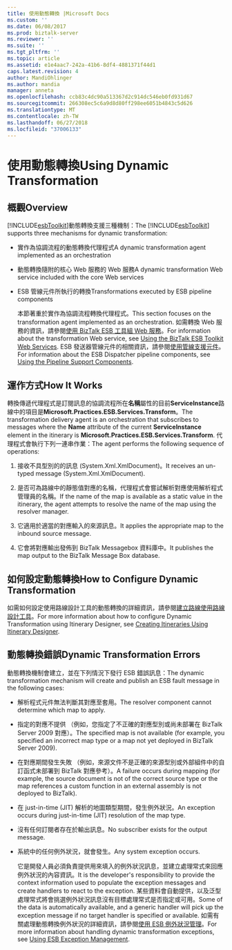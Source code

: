 ```yaml
---
title: 使用動態轉換 |Microsoft Docs
ms.custom: ''
ms.date: 06/08/2017
ms.prod: biztalk-server
ms.reviewer: ''
ms.suite: ''
ms.tgt_pltfrm: ''
ms.topic: article
ms.assetid: e1e4aac7-242a-41b6-8df4-4881371f44d1
caps.latest.revision: 4
author: MandiOhlinger
ms.author: mandia
manager: anneta
ms.openlocfilehash: ccb83c4dc90a513367d2c914dc546eb0fd931d67
ms.sourcegitcommit: 266308ec5c6a9d8d80ff298ee6051b4843c5d626
ms.translationtype: MT
ms.contentlocale: zh-TW
ms.lasthandoff: 06/27/2018
ms.locfileid: "37006133"
---
```

# <a name="using-dynamic-transformation"></a><span data-ttu-id="f8721-102">使用動態轉換</span><span class="sxs-lookup"><span data-stu-id="f8721-102">Using Dynamic Transformation</span></span>
## <a name="overview"></a><span data-ttu-id="f8721-103">概觀</span><span class="sxs-lookup"><span data-stu-id="f8721-103">Overview</span></span>  
 <span data-ttu-id="f8721-104">[!INCLUDE[esbToolkit](../includes/esbtoolkit-md.md)]動態轉換支援三種機制：</span><span class="sxs-lookup"><span data-stu-id="f8721-104">The [!INCLUDE[esbToolkit](../includes/esbtoolkit-md.md)] supports three mechanisms for dynamic transformation:</span></span>  
  
- <span data-ttu-id="f8721-105">實作為協調流程的動態轉換代理程式</span><span class="sxs-lookup"><span data-stu-id="f8721-105">A dynamic transformation agent implemented as an orchestration</span></span>  
  
- <span data-ttu-id="f8721-106">動態轉換隨附的核心 Web 服務的 Web 服務</span><span class="sxs-lookup"><span data-stu-id="f8721-106">A dynamic transformation Web service included with the core Web services</span></span>  
  
- <span data-ttu-id="f8721-107">ESB 管線元件所執行的轉換</span><span class="sxs-lookup"><span data-stu-id="f8721-107">Transformations executed by ESB pipeline components</span></span>  
  
  <span data-ttu-id="f8721-108">本節著重於實作為協調流程轉換代理程式。</span><span class="sxs-lookup"><span data-stu-id="f8721-108">This section focuses on the transformation agent implemented as an orchestration.</span></span> <span data-ttu-id="f8721-109">如需轉換 Web 服務的資訊，請參閱[使用 BizTalk ESB 工具組 Web 服務](../esb-toolkit/using-the-biztalk-esb-toolkit-web-services.md)。</span><span class="sxs-lookup"><span data-stu-id="f8721-109">For information about the transformation Web service, see [Using the BizTalk ESB Toolkit Web Services](../esb-toolkit/using-the-biztalk-esb-toolkit-web-services.md).</span></span> <span data-ttu-id="f8721-110">ESB 發送器管線元件的相關資訊，請參閱[使用管線支援元件](../esb-toolkit/using-the-pipeline-support-components.md)。</span><span class="sxs-lookup"><span data-stu-id="f8721-110">For information about the ESB Dispatcher pipeline components, see [Using the Pipeline Support Components](../esb-toolkit/using-the-pipeline-support-components.md).</span></span>  
  
## <a name="how-it-works"></a><span data-ttu-id="f8721-111">運作方式</span><span class="sxs-lookup"><span data-stu-id="f8721-111">How It Works</span></span>  
 <span data-ttu-id="f8721-112">轉換傳遞代理程式是訂閱訊息的協調流程所在**名稱**屬性的目前**ServiceInstance**路線中的項目是**Microsoft.Practices.ESB.Services.Transform**。</span><span class="sxs-lookup"><span data-stu-id="f8721-112">The transformation delivery agent is an orchestration that subscribes to messages where the **Name** attribute of the current **ServiceInstance** element in the itinerary is **Microsoft.Practices.ESB.Services.Transform**.</span></span> <span data-ttu-id="f8721-113">代理程式會執行下列一連串作業：</span><span class="sxs-lookup"><span data-stu-id="f8721-113">The agent performs the following sequence of operations:</span></span>  
  
1.  <span data-ttu-id="f8721-114">接收不具型別的的訊息 (System.Xml.XmlDocument)。</span><span class="sxs-lookup"><span data-stu-id="f8721-114">It receives an un-typed message (System.Xml.XmlDocument).</span></span>  
  
2.  <span data-ttu-id="f8721-115">是否可為路線中的靜態值對應的名稱，代理程式會嘗試解析對應使用解析程式管理員的名稱。</span><span class="sxs-lookup"><span data-stu-id="f8721-115">If the name of the map is available as a static value in the itinerary, the agent attempts to resolve the name of the map using the resolver manager.</span></span>  
  
3.  <span data-ttu-id="f8721-116">它適用於適當的對應輸入的來源訊息。</span><span class="sxs-lookup"><span data-stu-id="f8721-116">It applies the appropriate map to the inbound source message.</span></span>  
  
4.  <span data-ttu-id="f8721-117">它會將對應輸出發佈到 BizTalk Messagebox 資料庫中。</span><span class="sxs-lookup"><span data-stu-id="f8721-117">It publishes the map output to the BizTalk Message Box database.</span></span>  
  
## <a name="how-to-configure-dynamic-transformation"></a><span data-ttu-id="f8721-118">如何設定動態轉換</span><span class="sxs-lookup"><span data-stu-id="f8721-118">How to Configure Dynamic Transformation</span></span>  
 <span data-ttu-id="f8721-119">如需如何設定使用路線設計工具的動態轉換的詳細資訊，請參閱[建立路線使用路線設計工具](../esb-toolkit/creating-itineraries-using-itinerary-designer.md)。</span><span class="sxs-lookup"><span data-stu-id="f8721-119">For more information about how to configure Dynamic Transformation using Itinerary Designer, see [Creating Itineraries Using Itinerary Designer](../esb-toolkit/creating-itineraries-using-itinerary-designer.md).</span></span>  
  
## <a name="dynamic-transformation-errors"></a><span data-ttu-id="f8721-120">動態轉換錯誤</span><span class="sxs-lookup"><span data-stu-id="f8721-120">Dynamic Transformation Errors</span></span>  
 <span data-ttu-id="f8721-121">動態轉換機制會建立，並在下列情況下發行 ESB 錯誤訊息：</span><span class="sxs-lookup"><span data-stu-id="f8721-121">The dynamic transformation mechanism will create and publish an ESB fault message in the following cases:</span></span>  
  
- <span data-ttu-id="f8721-122">解析程式元件無法判斷其對應至套用。</span><span class="sxs-lookup"><span data-stu-id="f8721-122">The resolver component cannot determine which map to apply.</span></span>  
  
- <span data-ttu-id="f8721-123">指定的對應不提供 （例如，您指定了不正確的對應型別或尚未部署在 BizTalk Server 2009 對應）。</span><span class="sxs-lookup"><span data-stu-id="f8721-123">The specified map is not available (for example, you specified an incorrect map type or a map not yet deployed in BizTalk Server 2009).</span></span>  
  
- <span data-ttu-id="f8721-124">在對應期間發生失敗 （例如，來源文件不是正確的來源型別或外部組件中的自訂函式未部署到 BizTalk 對應參考）。</span><span class="sxs-lookup"><span data-stu-id="f8721-124">A failure occurs during mapping (for example, the source document is not of the correct source type or the map references a custom function in an external assembly is not deployed to BizTalk).</span></span>  
  
- <span data-ttu-id="f8721-125">在 just-in-time (JIT) 解析的地圖類型期間，發生例外狀況。</span><span class="sxs-lookup"><span data-stu-id="f8721-125">An exception occurs during just-in-time (JIT) resolution of the map type.</span></span>  
  
- <span data-ttu-id="f8721-126">沒有任何訂閱者存在於輸出訊息。</span><span class="sxs-lookup"><span data-stu-id="f8721-126">No subscriber exists for the output message.</span></span>  
  
- <span data-ttu-id="f8721-127">系統中的任何例外狀況，就會發生。</span><span class="sxs-lookup"><span data-stu-id="f8721-127">Any system exception occurs.</span></span>  
  
  <span data-ttu-id="f8721-128">它是開發人員必須負責提供用來填入的例外狀況訊息，並建立處理常式來回應例外狀況的內容資訊。</span><span class="sxs-lookup"><span data-stu-id="f8721-128">It is the developer's responsibility to provide the context information used to populate the exception messages and create handlers to react to the exception.</span></span> <span data-ttu-id="f8721-129">某些資料會自動提供，以及泛型處理常式將會挑選例外狀況訊息沒有目標處理常式是否指定或可用。</span><span class="sxs-lookup"><span data-stu-id="f8721-129">Some of the data is automatically available, and a generic handler will pick up the exception message if no target handler is specified or available.</span></span> <span data-ttu-id="f8721-130">如需有關處理動態轉換例外狀況的詳細資訊，請參閱[使用 ESB 例外狀況管理](../esb-toolkit/using-esb-exception-management.md)。</span><span class="sxs-lookup"><span data-stu-id="f8721-130">For more information about handling dynamic transformation exceptions, see [Using ESB Exception Management](../esb-toolkit/using-esb-exception-management.md).</span></span>